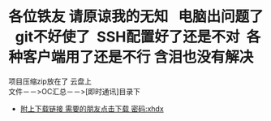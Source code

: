 # 各位铁友  请原谅我的无知    电脑出问题了   git不好使了  SSH配置好了还是不对  各种客户端用了还是不行 含泪也没有解决  
项目压缩zip放在了 云盘上  
      文件－－>OC汇总－－>[即时通讯]目录下   
* [附上下载链接 需要的朋友点击下载  密码:xhdx](http://pan.baidu.com/s/1hrBK4YC) 
